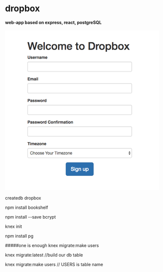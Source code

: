 # dropbox
#### web-app based on express, react, postgreSQL
![Alt text](https://github.com/Adamkzh/dropbox/blob/master/image/1.png)

createdb dropbox

npm install bookshelf

npm install --save bcrypt

knex init

npm install pg


#####one is enough
knex migrate:make users  

knex migrate:latest   //build our db table

knex migrate:make users  // USERS is table name